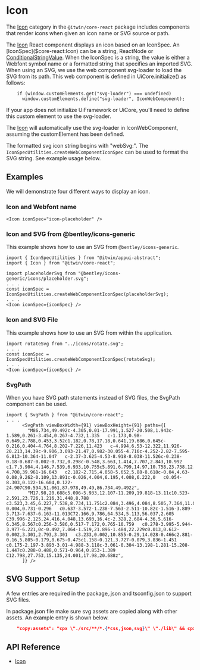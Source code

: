 # Icon

The [Icon]($core-react:Icon) category in the `@itwin/core-react` package includes components that render icons when given an icon name or SVG source or path.

The [Icon]($core-react) React component displays an icon based on an IconSpec. An [IconSpec]($core-react:Icon) can be a string, ReactNode or [ConditionalStringValue]($appui-abstract).
When the IconSpec is a string, the value is either a Webfont symbol name or a formatted string that specifies an imported SVG.
When using an SVG, we use the web component svg-loader to load the SVG from its path. This web component is defined in UiCore.initialize() as follows:

```tsx
    if (window.customElements.get("svg-loader") === undefined)
      window.customElements.define("svg-loader", IconWebComponent);
```

If your app does not initialize UiFramework or UiCore, you'll need to define this custom element to use the svg-loader.

The [Icon]($core-react) will automatically use the svg-loader in IconWebComponent, assuming the customElement has been defined.

The formatted svg icon string begins with "webSvg:".
The `IconSpecUtilities.createWebComponentIconSpec` can be used to format the SVG string. See example usage below.

## Examples

We will demonstrate four different ways to display an icon.

### Icon and Webfont name

```tsx
<Icon iconSpec="icon-placeholder" />
```

### Icon and SVG from @bentley/icons-generic

This example shows how to use an SVG from `@bentley/icons-generic`.

```tsx
import { IconSpecUtilities } from "@itwin/appui-abstract";
import { Icon } from "@itwin/core-react";

import placeholderSvg from "@bentley/icons-generic/icons/placeholder.svg";
. . .
const iconSpec = IconSpecUtilities.createWebComponentIconSpec(placeholderSvg);
. . .
<Icon iconSpec={iconSpec} />
```

### Icon and SVG File

This example shows how to use an SVG from within the application.

```tsx
import rotateSvg from "../icons/rotate.svg";
. . .
const iconSpec = IconSpecUtilities.createWebComponentIconSpec(rotateSvg);
. . .
<Icon iconSpec={iconSpec} />
```

### SvgPath

When you have SVG path statements instead of SVG files, the SvgPath component can be used.

```tsx
import { SvgPath } from "@itwin/core-react";
. . .
      <SvgPath viewBoxWidth={91} viewBoxHeight={91} paths={[
        "M86.734,49.492c-4.305,0.01-17.991,1.527-20.508,1.943c-1.589,0.261-3.454,0.267-4.732,1.335   c-1.173,0.98-0.649,2.788,0.453,3.52c1.182,0.78,17.18,0.641,19.686,0.645c-0.216,0.404-4.764,8.202-7.226,11.423   c-4.994,6.53-12.322,11.926-20.213,14.39c-9.906,3.093-21.47,0.982-30.055-4.716c-4.252-2.82-7.595-6.813-10.364-11.047   c-2.37-3.625-4.53-8.918-8.038-11.526c-0.238-0.18-0.687-0.002-0.732,0.298c-0.548,3.663,1.414,7.707,2.843,10.992   c1.7,3.904,4.146,7.539,6.933,10.755c5.891,6.799,14.97,10.758,23.738,12.057c15.313,2.272,30.362-4.708,39.961-16.643   c2.182-2.715,4.058-5.652,5.88-8.618c-0.04,4.63-0.08,9.262-0.109,13.891c-0.026,4.004,6.195,4.008,6.222,0   c0.054-8.303,0.122-16.604,0.122-24.907C90.594,51.061,87.978,49.49,86.734,49.492z",
        "M17.98,20.688c5.096-5.933,12.107-11.209,19.818-13.11c10.523-2.591,23.726,1.216,31.448,8.788   c3.523,3.45,6.227,7.538,8.734,11.751c2.084,3.496,4.084,8.505,7.364,11.009c0.244,0.187,0.678-0.004,0.731-0.296   c0.637-3.572-1.238-7.563-2.511-10.82c-1.516-3.889-3.713-7.637-6.163-11.013C72.166,9.786,64.534,5.113,56.037,2.605   C39.996-2.125,24.416,4.048,13.693,16.4c-2.328,2.684-4.36,5.616-6.345,8.567c0.256-3.586,0.517-7.172,0.765-10.759   c0.278-3.995-5.944-3.977-6.221,0c-0.492,7.064-1.519,21.896-1.484,22.229c0.013,0.612-0.002,3.301,2.793,3.301   c3.233,0.002,10.855-0.29,14.028-0.466c2.881-0.16,5.805-0.179,8.675-0.475c1.158-0.121,3.727-0.079,3.836-1.451   c0.175-2.197-3.893-3.01-4.988-3.118c-3.061-0.304-13.198-1.281-15.208-1.447c0.288-0.488,0.571-0.964,0.853-1.389   C12.798,27.753,15.135,24.001,17.98,20.688z",
      ]} />

```

## SVG Support Setup

A few entries are required in the package,.json and tsconfig.json to support SVG files.

In package.json file make sure svg assets are copied along with other assets.  An example entry is shown below.

```json
    "copy:assets": "cpx \"./src/**/*.{*css,json,svg}\" \"./lib\" && cpx \"./src/public/**/*\" ./lib/public/",
```

## API Reference

- [Icon]($core-react:Icon)
